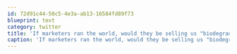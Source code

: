 ```yaml
---
id: 72d91c44-50c5-4e3a-ab13-16584fd89f73
blueprint: text
category: twitter
title: 'If marketers ran the world, would they be selling us "biodegradable" landscaping rocks and "organic" water?'
caption: 'If marketers ran the world, would they be selling us "biodegradable" landscaping rocks and "organic" water?'
---
```

